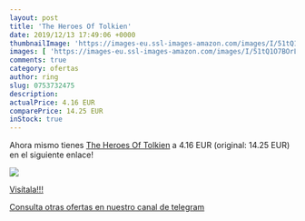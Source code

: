 ```yaml
---
layout: post
title: 'The Heroes Of Tolkien'
date: 2019/12/13 17:49:06 +0000
thumbnailImage: 'https://images-eu.ssl-images-amazon.com/images/I/51tQ1O7BOrL._SL200_.jpg'
images: [ 'https://images-eu.ssl-images-amazon.com/images/I/51tQ1O7BOrL._SL200_.jpg' ]
comments: true
category: ofertas
author: ring
slug: 0753732475
description:
actualPrice: 4.16 EUR
comparePrice: 14.25 EUR
inStock: true
---
```


Ahora mismo tienes [The Heroes Of Tolkien](https://www.amazon.com/dp/0753732475/?tag=redken08-20) a 4.16 EUR (original: 14.25 EUR) en el siguiente enlace!

[![](https://images-eu.ssl-images-amazon.com/images/I/51tQ1O7BOrL._SL200_.jpg)](https://www.amazon.com/dp/0753732475/?tag=redken08-20)

[Visítala!!!](https://www.amazon.com/dp/0753732475/?tag=redken08-20)

[Consulta otras ofertas en nuestro canal de telegram](https://t.me/s/ofertas25)

